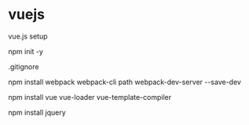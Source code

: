 # vuejs
vue.js setup

npm init -y

.gitignore

npm install webpack webpack-cli path webpack-dev-server --save-dev

npm install vue vue-loader vue-template-compiler

npm install jquery
